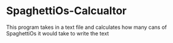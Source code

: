 # SpaghettiOs-Calcualtor
This program takes in a text file and calculates how many cans of SpaghettiOs it would take to write the text  
